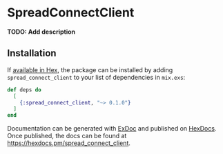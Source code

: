 # SpreadConnectClient

**TODO: Add description**

## Installation

If [available in Hex](https://hex.pm/docs/publish), the package can be installed
by adding `spread_connect_client` to your list of dependencies in `mix.exs`:

```elixir
def deps do
  [
    {:spread_connect_client, "~> 0.1.0"}
  ]
end
```

Documentation can be generated with [ExDoc](https://github.com/elixir-lang/ex_doc)
and published on [HexDocs](https://hexdocs.pm). Once published, the docs can
be found at <https://hexdocs.pm/spread_connect_client>.

